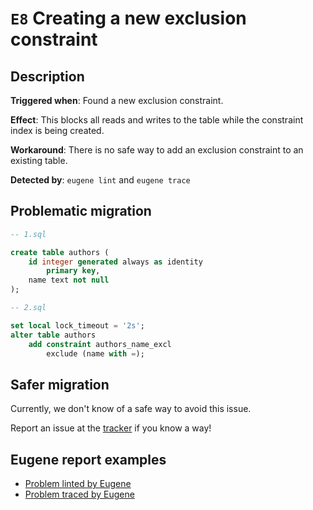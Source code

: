# `E8` Creating a new exclusion constraint

## Description

**Triggered when**: Found a new exclusion constraint.

**Effect**: This blocks all reads and writes to the table while the constraint index is being created.

**Workaround**: There is no safe way to add an exclusion constraint to an existing table.

**Detected by**: `eugene lint` and `eugene trace`

## Problematic migration

```sql
-- 1.sql

create table authors (
    id integer generated always as identity
        primary key,
    name text not null
);

-- 2.sql

set local lock_timeout = '2s';
alter table authors
    add constraint authors_name_excl
        exclude (name with =);

```

## Safer migration

Currently, we don't know of a safe way to avoid this issue.

Report an issue at the [tracker](https://github.com/kaaveland/eugene) if
you know a way!

## Eugene report examples

- [Problem linted by Eugene](unsafe_lint.md)
- [Problem traced by Eugene](unsafe_trace.md)
